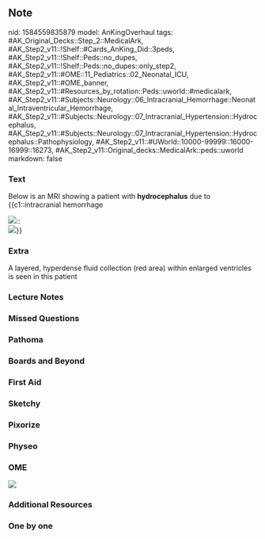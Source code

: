 ## Note
nid: 1584559835879
model: AnKingOverhaul
tags: #AK_Original_Decks::Step_2::MedicalArk, #AK_Step2_v11::!Shelf::#Cards_AnKing_Did::3peds, #AK_Step2_v11::!Shelf::Peds::no_dupes, #AK_Step2_v11::!Shelf::Peds::no_dupes::only_step2, #AK_Step2_v11::#OME::11_Pediatrics::02_Neonatal_ICU, #AK_Step2_v11::#OME_banner, #AK_Step2_v11::#Resources_by_rotation::Peds::uworld::#medicalark, #AK_Step2_v11::#Subjects::Neurology::06_Intracranial_Hemorrhage::Neonatal_Intraventricular_Hemorrhage, #AK_Step2_v11::#Subjects::Neurology::07_Intracranial_Hypertension::Hydrocephalus, #AK_Step2_v11::#Subjects::Neurology::07_Intracranial_Hypertension::Hydrocephalus::Pathophysiology, #AK_Step2_v11::#UWorld::10000-99999::16000-16999::16273, #AK_Step2_v11::Original_decks::MedicalArk::peds::uworld
markdown: false

### Text
Below is an MRI showing a patient with <b>hydrocephalus</b> due to
{{c1::intracranial hemorrhage
<div>
  <img src="paste-d17e35e7c8c75154f37d213c6d616f84027ac07d.jpg">::
  <div>
    <img src=
    "paste-f8501991408addff789da21c2b7a225bcb889b55.jpg">}}
  </div>
</div>

### Extra
A layered, hyperdense fluid collection (red area) within enlarged ventricles is seen in this patient

### Lecture Notes


### Missed Questions


### Pathoma


### Boards and Beyond


### First Aid


### Sketchy


### Pixorize


### Physeo


### OME
<div class="ome-widget">
  <a href="https://onlinemeded.org?ref=anki"><img src=
  "_OME_AnkiFlashcards_General_4.png"></a>
</div>

### Additional Resources


### One by one

